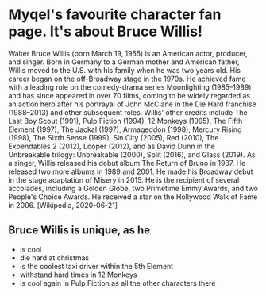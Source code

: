 # Myqel's favourite character fan page. It's about Bruce Willis!

Walter Bruce Willis (born March 19, 1955) is an American actor, producer, and singer. Born in Germany to a German mother and American father, Willis moved to the U.S. with his family when he was two years old. His career began on the off-Broadway stage in the 1970s. He achieved fame with a leading role on the comedy-drama series Moonlighting (1985–1989) and has since appeared in over 70 films, coming to be widely regarded as an action hero after his portrayal of John McClane in the Die Hard franchise (1988–2013) and other subsequent roles.
Willis' other credits include The Last Boy Scout (1991), Pulp Fiction (1994), 12 Monkeys (1995), The Fifth Element (1997), The Jackal (1997), Armageddon (1998), Mercury Rising (1998), The Sixth Sense (1999), Sin City (2005), Red (2010), The Expendables 2 (2012), Looper (2012), and as David Dunn in the Unbreakable trilogy: Unbreakable (2000), Split (2016), and Glass (2019).
As a singer, Willis released his debut album The Return of Bruno in 1987. He released two more albums in 1989 and 2001. He made his Broadway debut in the stage adaptation of Misery in 2015. He is the recipient of several accolades, including a Golden Globe, two Primetime Emmy Awards, and two People's Choice Awards. He received a star on the Hollywood Walk of Fame in 2006. [Wikipedia, 2020-06-21]

## Bruce Willis is unique, as he

* is cool
* die hard at christmas
* is the coolest taxi driver within the 5th Element
* withstand hard times in 12 Monkeys
* is cool again in Pulp Fiction as all the other characters there
